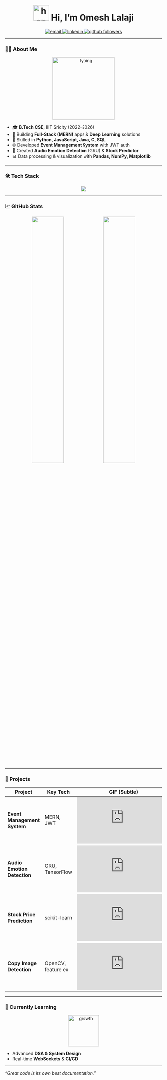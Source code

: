 <h1 align="center">
  <img src="https://media.giphy.com/media/3o7aD5tv1ogNBtDhDi/giphy.gif" width="50" alt="handshake"/> 
  Hi, I’m Omesh Lalaji
</h1>

<p align="center">
  <a href="mailto:ol752274@gmail.com">
    <img src="https://img.shields.io/badge/Email-ol752274@gmail.com-red?style=flat-square&logo=gmail" alt="email"/>
  </a>
  <a href="https://linkedin.com/in/omesh-lalaji">
    <img src="https://img.shields.io/badge/LinkedIn-Omesh%20Lalaji-blue?style=flat-square&logo=linkedin" alt="linkedin"/>
  </a>
  <a href="https://github.com/ol752274">
    <img src="https://img.shields.io/github/followers/ol752274?label=Follow&style=social" alt="github followers"/>
  </a>
</p>

---

### 👨‍💻 About Me

<p align="center">
  <img src="https://media.giphy.com/media/26xBI73gWquCBBCDe/giphy.gif" width="200" alt="typing"/>
</p>

- 🎓 **B.Tech CSE**, IIIT Sricity (2022–2026)  
- 💼 Building **Full-Stack (MERN)** apps & **Deep Learning** solutions  
- 🔧 Skilled in **Python, JavaScript, Java, C, SQL**  
- 🌐 Developed **Event Management System** with JWT auth  
- 🤖 Created **Audio Emotion Detection** (GRU) & **Stock Predictor**  
- 📊 Data processing & visualization with **Pandas, NumPy, Matplotlib**

---

### 🛠️ Tech Stack

<p align="center">
  <!-- Minimal, professional icons via skillicons.dev -->
  <img src="https://skillicons.dev/icons?i=python,js,java,c,sql,html,css,react,nodejs,express,mongodb,tensorflow,keras,pandas,numpy,git,github,vscode,linux" />
</p>

---

### 📈 GitHub Stats

<p align="center">
  <img src="https://github-readme-stats.vercel.app/api?username=ol752274&show_icons=true&theme=tokyonight&count_private=true" width="45%"/>
  <img src="https://github-readme-stats.vercel.app/api/top-langs/?username=ol752274&layout=compact&theme=tokyonight" width="45%"/>
</p>

---

### 🚀 Projects

| Project                     | Key Tech           | GIF (Subtle)                          |
| --------------------------- | ------------------ | ------------------------------------- |
| **Event Management System** | MERN, JWT          | ![MERN Icon](https://cdn.lordicon.com/zniqnylq.json) |
| **Audio Emotion Detection** | GRU, TensorFlow    | ![Audio Icon](https://cdn.lordicon.com/xvkkusuo.json) |
| **Stock Price Prediction**  | scikit-learn       | ![Graph Icon](https://cdn.lordicon.com/gsqxdxog.json) |
| **Copy Image Detection**    | OpenCV, feature ex | ![Image Icon](https://cdn.lordicon.com/hiebbekl.json) |

---

### 🌱 Currently Learning

<p align="center">
  <img src="https://media.giphy.com/media/l0HlNQ03J5JxX6lva/giphy.gif" width="100" alt="growth"/>
</p>

- Advanced **DSA & System Design**  
- Real-time **WebSockets** & **CI/CD**

---

_“Great code is its own best documentation.”_  

